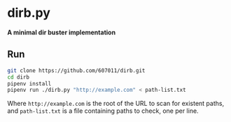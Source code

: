 # dirb.py

**A minimal dir buster implementation**

## Run

```bash
git clone https://github.com/607011/dirb.git
cd dirb
pipenv install
pipenv run ./dirb.py "http://example.com" < path-list.txt
```

Where `http://example.com` is the root of the URL to scan for existent paths, and `path-list.txt` is a file containing paths to check, one per line.

